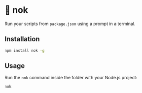 # 👟 nok

Run your scripts from `package.json` using a prompt in a terminal.

## Installation

```sh
npm install nok -g
```

## Usage

Run the `nok` command inside the folder with your Node.js project:

```sh
nok
```